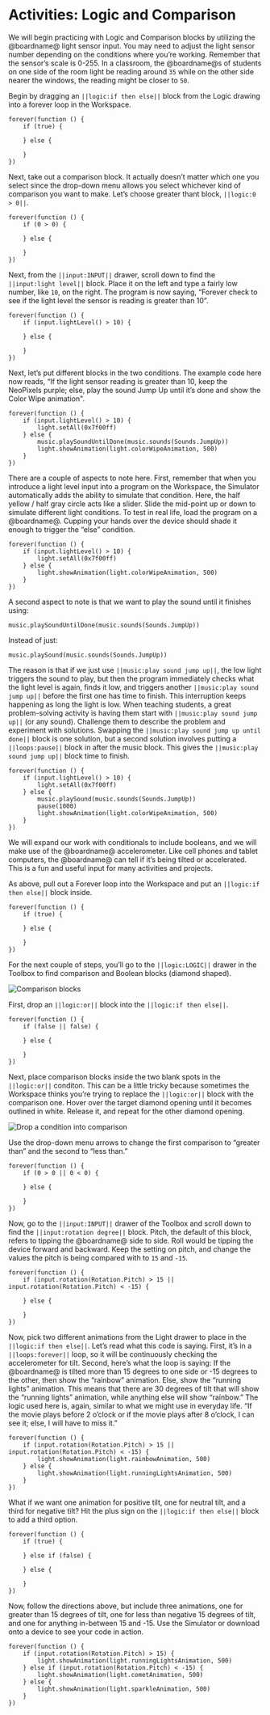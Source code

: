 # Activities: Logic and Comparison

We will begin practicing with Logic and Comparison blocks by utilizing the @boardname@ light sensor input. You may need to adjust the light sensor number depending on the conditions where you’re working. Remember that the sensor’s scale is 0-255. In a classroom, the @boardname@s of students on one side of the room light be reading around `35` while on the other side nearer the windows, the reading might be closer to `50`.

Begin by dragging an `||logic:if then else||` block from the Logic drawing into a forever loop in the Workspace.

```blocks
forever(function () {
    if (true) {

    } else {

    }
})
```

Next, take out a comparison block. It actually doesn’t matter which one you select since the drop-down menu allows you select whichever kind of comparison you want to make. Let’s choose greater thant block, `||logic:0 > 0||`.

```blocks
forever(function () {
    if (0 > 0) {

    } else {

    }
})
```

Next, from the `||input:INPUT||` drawer, scroll down to find the `||input:light level||` block. Place it on the left and type a fairly low number, like `10`, on the right. The program is now saying, “Forever check to see if the light level the sensor is reading is greater than 10”.

```blocks
forever(function () {
    if (input.lightLevel() > 10) {

    } else {

    }
})
```

Next, let’s put different blocks in the two conditions. The example code here now reads, “If the light sensor reading is greater than 10, keep the NeoPixels purple; else, play the sound Jump Up until it’s done and show the Color Wipe animation".

```blocks
forever(function () {
    if (input.lightLevel() > 10) {
        light.setAll(0x7f00ff)
    } else {
        music.playSoundUntilDone(music.sounds(Sounds.JumpUp))
        light.showAnimation(light.colorWipeAnimation, 500)
    }
})
```

There are a couple of aspects to note here. First, remember that when you introduce a light level input into a program on the Workspace, the Simulator automatically adds the ability to simulate that condition. Here, the half yellow / half gray circle acts like a slider. Slide the mid-point up or down to simulate different light conditions. To test in real life, load the program on a @boardname@. Cupping your hands over the device should shade it enough to trigger the “else” condition.

```sim
forever(function () {
    if (input.lightLevel() > 10) {
        light.setAll(0x7f00ff)
    } else {
        light.showAnimation(light.colorWipeAnimation, 500)
    }
})
```

A second aspect to note is that we want to play the sound until it finishes using:

```block
music.playSoundUntilDone(music.sounds(Sounds.JumpUp))
```

Instead of just:

```block
music.playSound(music.sounds(Sounds.JumpUp))
```

The reason is that if we just use `||music:play sound jump up||`, the low light triggers the sound to play, but then the program immediately checks what the light level is again, finds it low, and triggers another `||music:play sound jump up||` before the first one has time to finish. This interruption keeps happening as long the light is low. When teaching students, a great problem-solving activity is having them start with `||music:play sound jump up||` (or any sound). Challenge them to describe the problem and experiment with solutions. Swapping the `||music:play sound jump up until done||` block is one solution, but a second solution involves putting a `||loops:pause||` block in after the music block. This gives the `||music:play sound jump up||` block time to finish.

```blocks
forever(function () {
    if (input.lightLevel() > 10) {
        light.setAll(0x7f00ff)
    } else {
        music.playSound(music.sounds(Sounds.JumpUp))
        pause(1000)
        light.showAnimation(light.colorWipeAnimation, 500)
    }
})
```

We will expand our work with conditionals to include booleans, and we will make use of the @boardname@ accelerometer. Like cell phones and tablet computers, the @boardname@ can tell if it’s being tilted or accelerated. This is a fun and useful input for many activities and projects.

As above, pull out a Forever loop into the Workspace and put an `||logic:if then else||` block inside.

```blocks
forever(function () {
    if (true) {

    } else {

    }
})
```

For the next couple of steps, you’ll go to the `||logic:LOGIC||` drawer in the Toolbox to find comparison and Boolean blocks (diamond shaped).

![Comparison blocks](/static/courses/making/coding/comparison-blocks-dual.jpg)

First, drop an `||logic:or||` block into the `||logic:if then else||`.

```blocks
forever(function () {
    if (false || false) {

    } else {

    }
})
```

Next, place comparison blocks inside the two blank spots in the `||logic:or||` conditon. This can be a little tricky because sometimes the Workspace thinks you’re trying to replace the `||logic:or||` block with the comparison one. Hover over the target diamond opening until it becomes outlined in white. Release it, and repeat for the other diamond opening.

![Drop a condition into comparison](/static/courses/making/coding/dropin-condition.gif)

Use the drop-down menu arrows to change the first comparison to “greater than” and the second to “less than.”

```blocks
forever(function () {
    if (0 > 0 || 0 < 0) {

    } else {

    }
})
```

Now, go to the `||input:INPUT||` drawer of the Toolbox and scroll down to find the `||input:rotation degree||` block. Pitch, the default of this block, refers to tipping the @boardname@ side to side. Roll would be tipping the device forward and backward. Keep the setting on pitch, and change the values the pitch is being compared with to `15` and `-15`.

```blocks
forever(function () {
    if (input.rotation(Rotation.Pitch) > 15 || input.rotation(Rotation.Pitch) < -15) {

    } else {

    }
})
```

Now, pick two different animations from the Light drawer to place in the `||logic:if then else||`. Let’s read what this code is saying. First, it’s in a `||loops:forever||` loop, so it will be continuously checking the accelerometer for tilt. Second, here’s what the loop is saying: If the @boardname@ is tilted more than 15 degrees to one side or -15 degrees to the other, then show the “rainbow” animation. Else, show the “running lights” animation. This means that there are 30 degrees of tilt that will show the “running lights” animation, while anything else will show “rainbow.” The logic used here is, again, similar to what we might use in everyday life. “If the movie plays before 2 o’clock or if the movie plays after 8 o’clock, I can see it; else, I will have to miss it.”

```blocks
forever(function () {
    if (input.rotation(Rotation.Pitch) > 15 || input.rotation(Rotation.Pitch) < -15) {
        light.showAnimation(light.rainbowAnimation, 500)
    } else {
        light.showAnimation(light.runningLightsAnimation, 500)
    }
})
```

What if we want one animation for positive tilt, one for neutral tilt, and a third for negative tilt? Hit the plus sign on the `||logic:if then else||` block to add a third option.

```blocks
forever(function () {
    if (true) {

    } else if (false) {

    } else {

    }
})
```

Now, follow the directions above, but include three animations, one for greater than 15 degrees of tilt, one for less than negative 15 degrees of tilt, and one for anything in-between 15 and -15. Use the Simulator or download onto a device to see your code in action.

```blocks
forever(function () {
    if (input.rotation(Rotation.Pitch) > 15) {
        light.showAnimation(light.runningLightsAnimation, 500)
    } else if (input.rotation(Rotation.Pitch) < -15) {
        light.showAnimation(light.cometAnimation, 500)
    } else {
        light.showAnimation(light.sparkleAnimation, 500)
    }
})
```